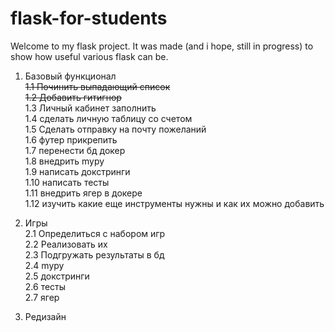 # flask-for-students
Welcome to my flask project.
It was made (and i hope, still in progress) to show how useful various flask can be.

1. Базовый функционал  
~~1.1 Починить выпадающий список~~  
~~1.2 Добавить гитигнор~~  
1.3 Личный кабинет заполнить   
1.4 сделать личную таблицу со счетом  
1.5 Сделать отправку на почту пожеланий  
1.6 футер прикрепить  
1.7 перенести бд докер  
1.8 внедрить mypy  
1.9 написать докстринги  
1.10 написать тесты  
1.11 внедрить ягер в докере  
1.12 изучить какие еще инструменты нужны и как их можно добавить  

2. Игры  
2.1 Определиться с набором игр  
2.2 Реализовать их  
2.3 Подгружать результаты в бд  
2.4 mypy  
2.5 докстринги  
2.6 тесты  
2.7 ягер

3. Редизайн
